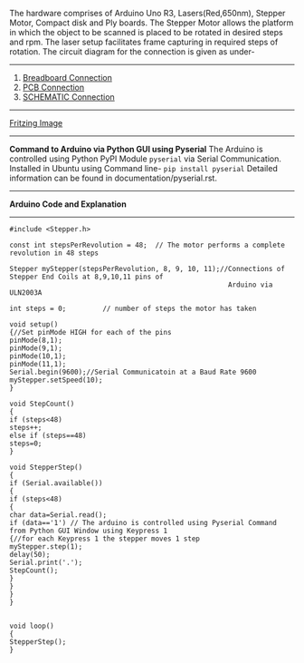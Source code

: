 The hardware comprises of Arduino Uno R3, Lasers(Red,650nm), Stepper Motor, Compact disk and Ply boards. The Stepper Motor allows the platform in which the object to be scanned is placed to be rotated in desired steps and rpm. The laser setup facilitates frame capturing in required steps of rotation.
The circuit diagram for the connection is given as under-
***
1. [Breadboard Connection](https://github.com/animeshsrivastava24/3D-SCANNER-IITB/tree/master/FRITZING)
2. [PCB Connection](https://github.com/animeshsrivastava24/3D-SCANNER-IITB/tree/master/FRITZING)
3. [SCHEMATIC Connection](https://github.com/animeshsrivastava24/3D-SCANNER-IITB/tree/master/FRITZING)
***
[Fritzing Image](http://fritzing.org/projects/scanner-3d)

***
**Command to Arduino via Python GUI using Pyserial**
The Arduino is controlled using Python PyPI Module `pyserial` via Serial Communication.
Installed in Ubuntu using Command line- `pip install pyserial`
Detailed information can be found in documentation/pyserial.rst.
***
**Arduino Code and Explanation**
***    
    #include <Stepper.h>

    const int stepsPerRevolution = 48;  // The motor performs a complete revolution in 48 steps

    Stepper myStepper(stepsPerRevolution, 8, 9, 10, 11);//Connections of Stepper End Coils at 8,9,10,11 pins of                       
                                                          Arduino via ULN2003A

    int steps = 0;         // number of steps the motor has taken

    void setup() 
    {//Set pinMode HIGH for each of the pins
    pinMode(8,1);
    pinMode(9,1);
    pinMode(10,1);
    pinMode(11,1);
    Serial.begin(9600);//Serial Communicatoin at a Baud Rate 9600
    myStepper.setSpeed(10);
    }

    void StepCount()
    {
    if (steps<48)
    steps++;
    else if (steps==48)
    steps=0;
    }

    void StepperStep()
    {
    if (Serial.available())
    {
    if (steps<48)
    {
    char data=Serial.read();
    if (data=='1') // The arduino is controlled using Pyserial Command from Python GUI Window using Keypress 1
    {//for each Keypress 1 the stepper moves 1 step
    myStepper.step(1);
    delay(50);
    Serial.print('.');
    StepCount();
    }  
    }
    }  
    }


    void loop() 
    {
    StepperStep();
    }
